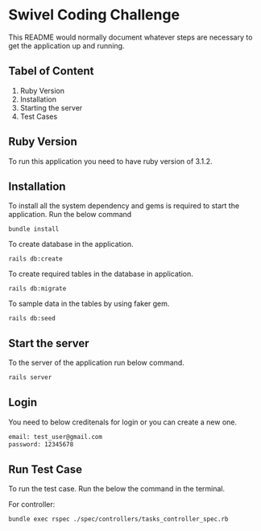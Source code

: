 # Swivel Coding Challenge
This README would normally document whatever steps are necessary to get the
application up and running.

## Tabel of Content

1. Ruby Version
2. Installation
3. Starting the server
4. Test Cases

## Ruby Version

To run this application you need to have ruby version of 3.1.2.

## Installation

To install all the system dependency and gems is required to start the application. Run the below command
```http 
bundle install
```
To create database in the application.
```http 
rails db:create
```
To create required tables in the database in application.
```http 
rails db:migrate
```

To sample data in the tables by using faker gem.
```http 
rails db:seed
```

## Start the server

To the server of the application run below command.
```sh
rails server
```

## Login

You need to below creditenals for login or you can create a new one.
```sh
email: test_user@gmail.com
password: 12345678
```

## Run Test Case
To run the test case. Run the below the command in the terminal.

For controller:
```ssh
bundle exec rspec ./spec/controllers/tasks_controller_spec.rb
```